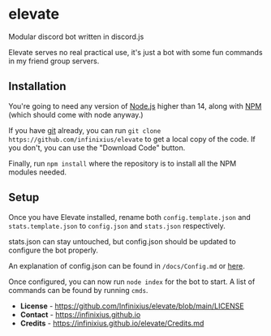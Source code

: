 # elevate

Modular discord bot written in discord.js

Elevate serves no real practical use, it's just a bot with some fun commands in my friend group servers.

## Installation

You're going to need any version of [Node.js](https://nodejs.org) higher than 14, along with [NPM](https://www.npmjs.com) (which should come with node anyway.)

If you have [git](https://git-scm.com) already, you can run `git clone https://github.com/infinixius/elevate` to get a local copy of the code. If you don't, you can use the "Download Code" button.

Finally, run `npm install` where the repository is to install all the NPM modules needed.

## Setup

Once you have Elevate installed, rename both `config.template.json` and `stats.template.json` to `config.json` and `stats.json` respectively.

stats.json can stay untouched, but config.json should be updated to configure the bot properly.

An explanation of config.json can be found in `/docs/Config.md` or [here](https://infinixius.github.io/elevate/Config.md).

Once configured, you can now run `node index` for the bot to start. A list of commands can be found by running `cmds`.

- **License** - https://github.com/Infinixius/elevate/blob/main/LICENSE
- **Contact** - https://infinixius.github.io
- **Credits** - https://infinixius.github.io/elevate/Credits.md